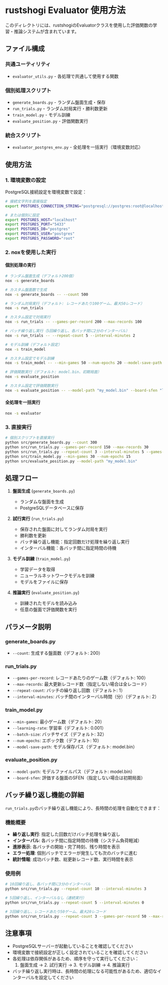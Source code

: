 # rustshogi Evaluator 使用方法

このディレクトリには、rustshogiのEvaluatorクラスを使用した評価関数の学習・推論システムが含まれています。

## ファイル構成

### 共通ユーティリティ
- `evaluator_utils.py` - 各処理で共通して使用する関数

### 個別処理スクリプト
- `generate_boards.py` - ランダム盤面生成・保存
- `run_trials.py` - ランダム対局実行・勝利数更新
- `train_model.py` - モデル訓練
- `evaluate_position.py` - 評価関数実行

### 統合スクリプト
- `evaluator_postgres_env.py` - 全処理を一括実行（環境変数対応）

## 使用方法

### 1. 環境変数の設定

PostgreSQL接続設定を環境変数で設定：

```bash
# 接続文字列を直接指定
export POSTGRES_CONNECTION_STRING="postgresql://postgres:root@localhost:5433/postgres"

# または個別に設定
export POSTGRES_HOST="localhost"
export POSTGRES_PORT="5433"
export POSTGRES_DB="postgres"
export POSTGRES_USER="postgres"
export POSTGRES_PASSWORD="root"
```

### 2. noxを使用した実行

#### 個別処理の実行

```bash
# ランダム盤面生成（デフォルト200個）
nox -s generate_boards

# カスタム盤面数で生成
nox -s generate_boards -- --count 500

# ランダム対局実行（デフォルト: レコードあたり100ゲーム、最大50レコード）
nox -s run_trials

# カスタム設定で対局実行
nox -s run_trials -- --games-per-record 200 --max-records 100

# バッチ繰り返し実行（5回繰り返し、各バッチ間に2分のインターバル）
nox -s run_trials -- --repeat-count 5 --interval-minutes 2

# モデル訓練（デフォルト設定）
nox -s train_model

# カスタム設定でモデル訓練
nox -s train_model -- --min-games 50 --num-epochs 20 --model-save-path "my_model.bin"

# 評価関数実行（デフォルト: model.bin、初期局面）
nox -s evaluate_position

# カスタム設定で評価関数実行
nox -s evaluate_position -- --model-path "my_model.bin" --board-sfen "lnsgkgsnl/1r5b1/ppppppppp/9/9/9/PPPPPPPPP/1B5R1/LNSGKGSNL -"
```

#### 全処理を一括実行

```bash
nox -s evaluator
```

### 3. 直接実行

```bash
# 個別スクリプトを直接実行
python src/generate_boards.py --count 300
python src/run_trials.py --games-per-record 150 --max-records 30
python src/run_trials.py --repeat-count 3 --interval-minutes 5 --games-per-record 100
python src/train_model.py --min-games 30 --num-epochs 15
python src/evaluate_position.py --model-path "my_model.bin"
```

## 処理フロー

1. **盤面生成** (`generate_boards.py`)
   - ランダムな盤面を生成
   - PostgreSQLデータベースに保存

2. **試行実行** (`run_trials.py`)
   - 保存された盤面に対してランダム対局を実行
   - 勝利数を更新
   - バッチ繰り返し機能：指定回数だけ処理を繰り返し実行
   - インターバル機能：各バッチ間に指定時間の待機

3. **モデル訓練** (`train_model.py`)
   - 学習データを取得
   - ニューラルネットワークモデルを訓練
   - モデルをファイルに保存

4. **推論実行** (`evaluate_position.py`)
   - 訓練されたモデルを読み込み
   - 任意の盤面で評価関数を実行

## パラメータ説明

### generate_boards.py
- `--count`: 生成する盤面数（デフォルト: 200）

### run_trials.py
- `--games-per-record`: レコードあたりのゲーム数（デフォルト: 100）
- `--max-records`: 最大更新レコード数（指定しない場合は全レコード）
- `--repeat-count`: バッチの繰り返し回数（デフォルト: 1）
- `--interval-minutes`: バッチ間のインターバル時間（分）（デフォルト: 2）

### train_model.py
- `--min-games`: 最小ゲーム数（デフォルト: 20）
- `--learning-rate`: 学習率（デフォルト: 0.001）
- `--batch-size`: バッチサイズ（デフォルト: 32）
- `--num-epochs`: エポック数（デフォルト: 10）
- `--model-save-path`: モデル保存パス（デフォルト: model.bin）

### evaluate_position.py
- `--model-path`: モデルファイルパス（デフォルト: model.bin）
- `--board-sfen`: 評価する盤面のSFEN（指定しない場合は初期局面）

## バッチ繰り返し機能の詳細

`run_trials.py`のバッチ繰り返し機能により、長時間の処理を自動化できます：

### 機能概要
- **繰り返し実行**: 指定した回数だけバッチ処理を繰り返し
- **インターバル**: 各バッチ間に指定時間の待機（システム負荷軽減）
- **進捗表示**: 各バッチの開始・完了時刻、残り時間を表示
- **エラー処理**: 個別バッチでエラーが発生しても次のバッチに進む
- **統計情報**: 成功バッチ数、総更新レコード数、実行時間を表示

### 使用例
```bash
# 10回繰り返し、各バッチ間に3分のインターバル
python src/run_trials.py --repeat-count 10 --interval-minutes 3

# 5回繰り返し、インターバルなし（連続実行）
python src/run_trials.py --repeat-count 5 --interval-minutes 0

# 3回繰り返し、レコードあたり50ゲーム、最大20レコード
python src/run_trials.py --repeat-count 3 --games-per-record 50 --max-records 20
```

## 注意事項

- PostgreSQLサーバーが起動していることを確認してください
- 環境変数で接続設定が正しく設定されていることを確認してください
- 各処理は依存関係があるため、順序を守って実行してください：
  1. 盤面生成 → 2. 試行実行 → 3. モデル訓練 → 4. 推論実行
- バッチ繰り返し実行時は、長時間の処理になる可能性があるため、適切なインターバルを設定してください
